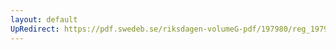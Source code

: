 ```yaml
---
layout: default
UpRedirect: https://pdf.swedeb.se/riksdagen-volumeG-pdf/197980/reg_197980__reg_03/reg_197980__reg_03_0053.pdf
---
```

